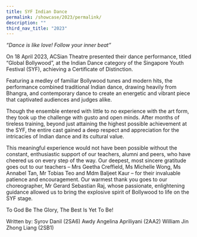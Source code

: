 ```yaml
---
title: SYF Indian Dance
permalink: /showcase/2023/permalink/
description: ""
third_nav_title: "2023"
---
```

*“Dance is like love! Follow your inner beat”*

On 18 April 2023, ACSian Theatre presented their dance performance, titled “Global Bollywood”, at the Indian Dance category of the Singapore Youth Festival (SYF), achieving a Certificate of Distinction.

Featuring a medley of familiar Bollywood tunes and modern hits, the performance combined traditional Indian dance, drawing heavily from Bhangra, and contemporary dance to create an energetic and vibrant piece that captivated audiences and judges alike.

Though the ensemble entered with little to no experience with the art form, they took up the challenge with gusto and open minds. After months of tireless training, beyond just attaining the highest possible achievement at the SYF, the entire cast gained a deep respect and appreciation for the intricacies of Indian dance and its cultural value.

This meaningful experience would not have been possible without the constant, enthusiastic support of our teachers, alumni and peers, who have cheered us on every step of the way. Our deepest, most sincere gratitude goes out to our teachers – Mrs Geetha Creffield, Ms Michelle Wong, Ms Annabel Tan, Mr Tobias Teo and Mdm Baljeet Kaur – for their invaluable patience and encouragement. Our warmest thank you goes to our choreographer, Mr Gerard Sebastian Raj, whose passionate, enlightening guidance allowed us to bring the explosive spirit of Bollywood to life on the SYF stage.

To God Be The Glory, 
The Best Is Yet To Be!

Written by:
Syrov Danil (2SA6)
Awdy Angelina Apriliyani (2AA2)
William Jin Zhong Liang (2SB1)